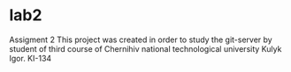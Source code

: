 # lab2
Assigment 2
This project was created in order to study the git-server
by student of third course of Chernihiv national technological university
Kulyk Igor. KI-134
